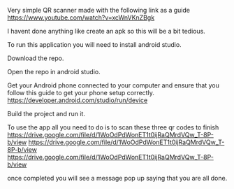 Very simple QR scanner made with the following link as a guide
https://www.youtube.com/watch?v=xcWnVKnZBgk

I havent done anything like create an apk so this will be a bit tedious.



To run this application you will need to install android studio.

Download the repo.

Open the repo in android studio.

Get your Android phone connected to your computer and ensure that you follow this
guide to get your phone setup correctly. https://developer.android.com/studio/run/device

Build the project and run it.

To use the app all you need to do is to scan these three qr codes to finish
https://drive.google.com/file/d/1WoOdPdWonET1t0ijRaQMrdVQw_T-8P-b/view
https://drive.google.com/file/d/1WoOdPdWonET1t0ijRaQMrdVQw_T-8P-b/view
https://drive.google.com/file/d/1WoOdPdWonET1t0ijRaQMrdVQw_T-8P-b/view

once completed you will see a message pop up saying that you are all done.
